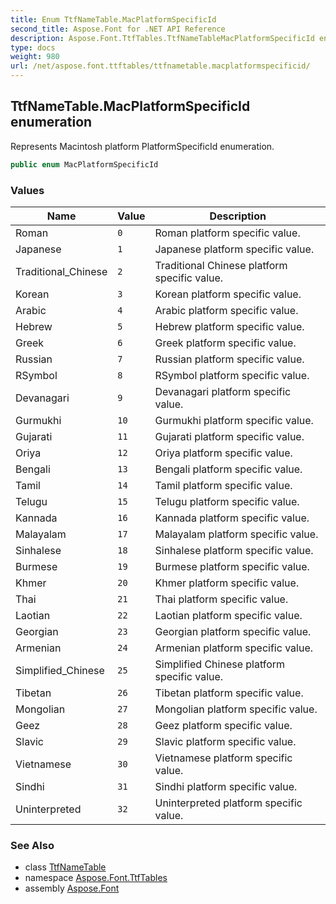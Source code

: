 ```yaml
---
title: Enum TtfNameTable.MacPlatformSpecificId
second_title: Aspose.Font for .NET API Reference
description: Aspose.Font.TtfTables.TtfNameTableMacPlatformSpecificId enum. Represents Macintosh platform PlatformSpecificId enumeration
type: docs
weight: 980
url: /net/aspose.font.ttftables/ttfnametable.macplatformspecificid/
---
```

## TtfNameTable.MacPlatformSpecificId enumeration

Represents Macintosh platform PlatformSpecificId enumeration.

```csharp
public enum MacPlatformSpecificId
```

### Values

| Name | Value | Description |
| --- | --- | --- |
| Roman | `0` | Roman platform specific value. |
| Japanese | `1` | Japanese platform specific value. |
| Traditional_Chinese | `2` | Traditional Chinese platform specific value. |
| Korean | `3` | Korean platform specific value. |
| Arabic | `4` | Arabic platform specific value. |
| Hebrew | `5` | Hebrew platform specific value. |
| Greek | `6` | Greek platform specific value. |
| Russian | `7` | Russian platform specific value. |
| RSymbol | `8` | RSymbol platform specific value. |
| Devanagari | `9` | Devanagari platform specific value. |
| Gurmukhi | `10` | Gurmukhi platform specific value. |
| Gujarati | `11` | Gujarati platform specific value. |
| Oriya | `12` | Oriya platform specific value. |
| Bengali | `13` | Bengali platform specific value. |
| Tamil | `14` | Tamil platform specific value. |
| Telugu | `15` | Telugu platform specific value. |
| Kannada | `16` | Kannada platform specific value. |
| Malayalam | `17` | Malayalam platform specific value. |
| Sinhalese | `18` | Sinhalese platform specific value. |
| Burmese | `19` | Burmese platform specific value. |
| Khmer | `20` | Khmer platform specific value. |
| Thai | `21` | Thai platform specific value. |
| Laotian | `22` | Laotian platform specific value. |
| Georgian | `23` | Georgian platform specific value. |
| Armenian | `24` | Armenian platform specific value. |
| Simplified_Chinese | `25` | Simplified Chinese platform specific value. |
| Tibetan | `26` | Tibetan platform specific value. |
| Mongolian | `27` | Mongolian platform specific value. |
| Geez | `28` | Geez platform specific value. |
| Slavic | `29` | Slavic platform specific value. |
| Vietnamese | `30` | Vietnamese platform specific value. |
| Sindhi | `31` | Sindhi platform specific value. |
| Uninterpreted | `32` | Uninterpreted platform specific value. |

### See Also

* class [TtfNameTable](../ttfnametable/)
* namespace [Aspose.Font.TtfTables](../../aspose.font.ttftables/)
* assembly [Aspose.Font](../../)


